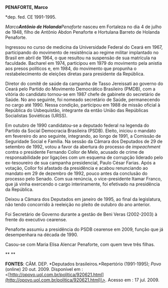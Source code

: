 **PENAFORTE, Marco**

\*dep. fed. CE 1991-1995.

*Marco**Antônio de Holanda**Penaforte* nasceu em Fortaleza no dia 4 de
julho de 1948, filho de Antônio Abdon Penaforte e Hortulana Barreto de
Holanda Penaforte.

Ingressou no curso de medicina da Universidade Federal do Ceará em 1967,
participando do movimento de resistência ao regime militar implantado no
Brasil em abril de 1964, o que resultou na suspensão de sua matrícula na
faculdade. Bacharel em 1974, participou em 1979 do movimento pela
anistia aos presos políticos e, em 1984, do movimento que propunha o
restabelecimento de eleições diretas para presidente da República.

Diretor do comitê de saúde da campanha de Tasso Jereissati ao governo do
Ceará pelo Partido do Movimento Democrático Brasileiro (PMDB), com a
vitória do candidato tornou-se em 1987 chefe de gabinete do secretário
de Saúde. No ano seguinte, foi nomeado secretário de Saúde, permanecendo
no cargo até 1990. Nessa condição, participou em 1988 de missão oficial
à República do Usbequistão, integrante da então União das Repúblicas
Socialistas Soviéticas (URSS).

Em outubro de 1990 candidatou-se a deputado federal na legenda do
Partido da Social Democracia Brasileira (PSDB). Eleito, iniciou o
mandato em fevereiro do ano seguinte, integrando, ao longo de 1991, a
Comissão de Seguridade Social e Família. Na sessão da Câmara dos
Deputados de 29 de setembro de 1992, votou a favor da abertura do
processo de *impeachment* contra o presidente Fernando Collor de Melo,
acusado de crime de responsabilidade por ligações com um esquema de
corrupção liderado pelo ex-tesoureiro de sua campanha presidencial,
Paulo César Farias. Após a votação, Collor foi afastado da presidência e
acabou renunciando ao mandato em 29 de dezembro de 1992, pouco antes da
conclusão do processo pelo Senado. Com sua renúncia, o vice-presidente
Itamar Franco, que já vinha exercendo o cargo interinamente, foi
efetivado na presidência da República.

Deixou a Câmara dos Deputados em janeiro de 1995, ao final da
legislatura, não tendo concorrido à reeleição no pleito de outubro do
ano anterior.

Foi Secretário de Governo durante a gestão de Beni Veras (2002-2003) à
frente do executivo cearense.

Penaforte assumiu a presidência do PSDB cearense em 2009, função que já
desempenhara na década de 1990.

Casou-se com Maria Elisa Alencar Penaforte, com quem teve três filhas.

** **

**FONTES**: CÂM. DEP. *Deputados brasileiros.*Repertório (1991-1995);
*Povo* (online) 20 out. 2009. Disponível em :
\<[http://opovo.uol.com.br/politica/920621.html](http://opovo.uol.com.br/politica/920621.html)\>.
Acesso em : 17 jul. 2009.

 
